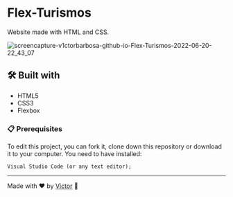 # Flex-Turismos

Website made with HTML and CSS.

![screencapture-v1ctorbarbosa-github-io-Flex-Turismos-2022-06-20-22_43_07](https://user-images.githubusercontent.com/101783823/174698913-664e4d19-a096-4de0-b3eb-73064618ddf5.png)

## 🛠️ Built with

* HTML5
* CSS3
* Flexbox

### 📋 Prerequisites

To edit this project, you can fork it, clone down this repository or download it to your computer. You need to have installed:

```
Visual Studio Code (or any text editor);
```

---
Made with ❤️ by [Victor](https://github.com/V1ctorBarbosa) 🐶

